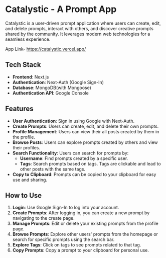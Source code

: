 
# Catalystic - A Prompt App

Catalystic is a user-driven prompt application where users can create, edit, and delete prompts, interact with others, and discover creative prompts shared by the community. It leverages modern web technologies for a seamless experience.

App Link- https://catalystic.vercel.app/

## Tech Stack

- **Frontend**: Next.js
- **Authentication**: Next-Auth (Google Sign-In)
- **Database**: MongoDB(with Mongoose)
- **Authentication API**: Google Console

## Features

- **User Authentication**: Sign in using Google with Next-Auth.
- **Create Prompts**: Users can create, edit, and delete their own prompts.
- **Profile Management**: Users can view their all posts created by them in the profile.
- **Browse Posts**: Users can explore prompts created by others and view their profiles.
- **Search Functionality**: Users can search for prompts by:
  - **Username**: Find prompts created by a specific user.
  - **Tags**: Search prompts based on tags. Tags are clickable and lead to other posts with the same tags.
- **Copy to Clipboard**: Prompts can be copied to your clipboard for easy use and sharing.
  
## How to Use

1. **Login**: Use Google Sign-In to log into your account.
2. **Create Prompts**: After logging in, you can create a new prompt by navigating to the create page.
3. **Manage Prompts**: Edit or delete your existing prompts from the profile page.
4. **Browse Prompts**: Explore other users' prompts from the homepage or search for specific prompts using the search bar.
5. **Explore Tags**: Click on tags to see prompts related to that tag.
6. **Copy Prompts**: Copy a prompt to your clipboard for personal use.

